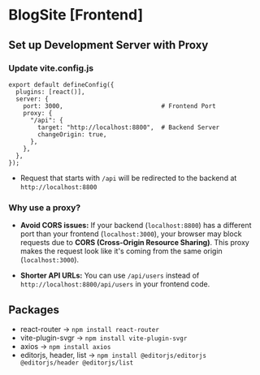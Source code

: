 # BlogSite [Frontend]

## Set up Development Server with Proxy

### Update **vite.config.js**

    export default defineConfig({
      plugins: [react()],
      server: {
        port: 3000,                           # Frontend Port
        proxy: {
          "/api": {
            target: "http://localhost:8800",  # Backend Server
            changeOrigin: true,
          },
        },
      },
    });

- Request that starts with `/api` will be redirected to the backend at `http://localhost:8800`

### Why use a proxy?

- **Avoid CORS issues:** If your backend (`localhost:8800`) has a different port than your frontend (`localhost:3000`), your browser may block requests due to **CORS (Cross-Origin Resource Sharing)**. This proxy makes the request look like it's coming from the same origin (`localhost:3000`).

- **Shorter API URLs:** You can use `/api/users` instead of `http://localhost:8800/api/users` in your frontend code.

## Packages

- react-router → `npm install react-router`
- vite-plugin-svgr → `npm install vite-plugin-svgr`
- axios → `npm install axios`
- editorjs, header, list → `npm install @editorjs/editorjs @editorjs/header @editorjs/list`
